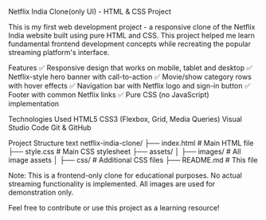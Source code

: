 Netflix India Clone(only UI) - HTML & CSS Project

This is my first web development project - a responsive clone of the Netflix India website built using pure HTML and CSS. This project helped me learn fundamental frontend development concepts while recreating the popular streaming platform's interface.

Features
✅ Responsive design that works on mobile, tablet and desktop
✅ Netflix-style hero banner with call-to-action
✅ Movie/show category rows with hover effects
✅ Navigation bar with Netflix logo and sign-in button
✅ Footer with common Netflix links
✅ Pure CSS (no JavaScript) implementation

Technologies Used
HTML5
CSS3 (Flexbox, Grid, Media Queries)
Visual Studio Code
Git & GitHub

Project Structure
text
netflix-india-clone/
├── index.html          # Main HTML file
├── style.css           # Main CSS stylesheet
├── assets/
│   ├── images/         # All image assets
│   ├── css/            # Additional CSS files
├── README.md           # This file

Note: This is a frontend-only clone for educational purposes. No actual streaming functionality is implemented. All images are used for demonstration only.

Feel free to contribute or use this project as a learning resource!
